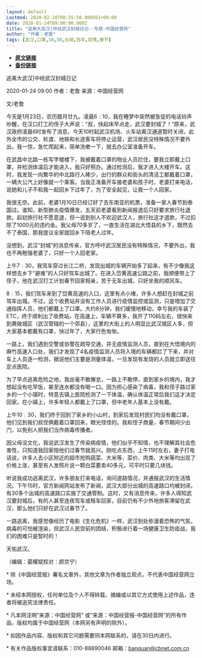 ```yaml
---
layout: default
Lastmod: 2020-02-28T08:55:50.980561+00:00
date: 2020-01-24T09:00:00.000Z
title: "逃离大武汉|中经武汉封城日记--专题-中国经营网"
author: "作者：老詹"
tags: [武汉,口罩,10,30,出城,驾车,疫情,春节]
---
```


* [**原文链接**](http://www.cb.com.cn/index/show/special/cv/cv13413463136)
* [**备份链接**](https://web.archive.org/web/20200211142013/http://www.cb.com.cn/index/show/special/cv/cv13413463136)


逃离大武汉|中经武汉封城日记

2020-01-24 09:00 作者：老詹 来源：中国经营网

文/老詹

今天是1月23日，农历腊月廿九。凌晨6﹕10，我在睡梦中突然被急促的电话铃声吵醒，在汉口打工的侄子大声说：“叔，快起床早点走，武汉要封城了！”原来，武汉政府凌晨6时发布了消息，今天10时起武汉机场、火车站离汉通道暂时关闭，此外全市的公交、轮渡、地铁和长途客车将停止运营，武汉居民没特殊情况不要外出。我一惊，急忙爬起来，简单洗嗽一下，就去办公室准备开车。

在武昌中北路一栋写字楼楼下，我被戴着口罩的物业人员拦住，要我立即戴上口罩，并检测体温后才能进入，我只好照办。通过检测后，我才进入大楼开车。这时，我发现一向繁华的中北路行人稀少，出行的群众和街头的清洁工都戴着口罩，一辆大公汽上好像就一个乘客。当我正准备开车接老婆和孩子时，老婆打来电话，说她和儿子不和我一起回乡下过年了，为了安全起见，让我一个人回家。

我很无奈。此前，老婆1月10日已经订好了去东南亚的机票，准备一家人春节到泰国过。谁知，新型肺炎疫情爆发，五天前老婆看到新闻报道后只好要求旅行社退款。起初旅行社不愿意退，但一说到别人不欢迎武汉人，旅行社这才退款，不过扣除了1000元的违约金。我父母70多岁了，一直生活在湖北大悟县的乡下，既然去不了泰国，那我提议全家就回乡下陪老人过年。

没想到，武汉“封城”的消息传来，官方呼吁武汉居民没有特殊情况，不要外出，我也不再勉强老婆了，只好一个人回老家。

上午7﹕30，我驾车穿过长江二桥，发现出城的车辆开始多了起来，有不少像我这样想去乡下“避难”的人只好驾车出城了。在进入岱黄高速公路之前，我顺便带上了侄子，他在武汉打工计划春节回家相亲，苦于无车出城，只好坐我的顺风车。

8﹕15，我们驾车来到了岱黄高速的入口，这里有点小堵，许多人想赶在封城之前驾车出城。不过，这个收费站并没有工作人员进行疫情监控或监测，只是增加了交通指挥人员，他们都戴上了口罩。大约8分钟，我们缓慢地移动，幸亏我的车装了ETC，终于顺利出了收费站。在高速上，车辆不算多，我开了110码左右，很快来到黄陂城区（武汉管辖的一个郊县），这里的大街上的人明显比武汉城区人多，但大家基本都戴有口罩，快过年了，大家行色匆匆。

一路上，我们遇到交警或协警在疏导交通，并无疫情监测人员，直到在大悟境内的麻竹高速入口处，我们才发现了4名疫情监测人员将入境的车辆都拦了下来，并对车上人员逐一检测，据说他们主要是测量体温，一旦发现有发烧的人员就立即送往定点医院。

为了早点逃离危险之地，我丝毫不敢懈怠，一路上不敢停，直到家乡的境内，我才想起没有吃早饭，甚至连水都没有喝一口。因为担心感染了病毒，我和侄子路过家乡的一个小镇时，特意去镇上医院检测了一下体温，确认体温正常后我们这才决定回家。在小镇上，许多年轻人都戴上了口罩，但中老年人基本上没有戴。

上午10﹕30，我们终于回到了家乡的小山村，到家后发现村民们均没有戴口罩，他们见到我们叔侄俩戴着口罩回来，眼光怪怪的。我和侄子商量，春节期间少出门，以免别人把我们当作病毒传播者。

因父母没文化，我说武汉发生了传染病疫情，他们似乎不知情，也不理解其社会危害性，只知道我回家陪他们过春节就高兴。刚吃点东西，上午11时左右，妻子打电话说，许多人去小区附近的超市抢购蔬菜、大米等，菜价、肉类、大米等均出现了价格上涨，甚至有人发照片说一颗白菜要卖40多元，可平时只要几块钱。

听说我成功逃离武汉，许多朋友打来电话，询问道路情况，并通报武汉的生活情况。下午15时，官方新闻网站发布了新闻，武汉大部分出城的高速路口均被封闭，有30多个出城的高速路口实施了交通管制。这时，又有消息传来，许多人得知武汉要封城后，有的人甚至连夜驾车或租车回家，目前仍有不少外地旅客滞留在武汉，那么他们只好在武汉过春节了。

一路逃离，我感觉像经历了电影《生化危机》一样，武汉到处弥漫着恐怖的气氛，病毒的可怕被渲染，但武汉人民空前的团结，积极进行着一场健康卫生防疫战，我们的困难只是暂时的！

天佑武汉。

（编辑：晏耀斌校对：颜京宁）

\* 除《中国经营报》署名文章外，其他文章为作者独立观点，不代表中国经营网立场。

\* 未经本网授权，任何单位及个人不得转载、摘编或以其它方式使用上述作品，违者将被追究法律责任。

\* 凡本网注明“来源：中国经营网” 或“来源：中国经营报-中国经营网”的所有作品，版权均属于中国经营网（本网另有声明的除外）。

\* 如因作品内容、版权和其它问题需要同本网联系的，请在30日内进行。

\* 有关作品版权事宜请联系：010-88890046 邮箱：banquan@cbnet.com.cn

